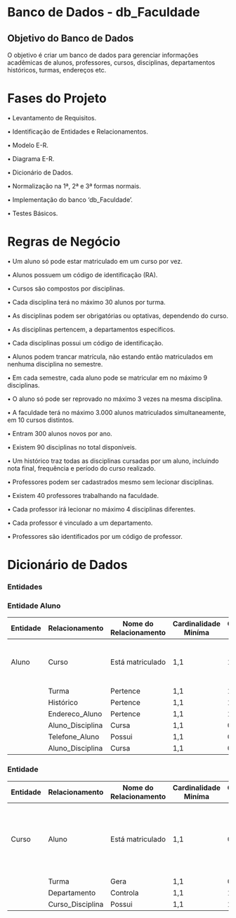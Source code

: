 # Banco de Dados - db_Faculdade

## Objetivo do Banco de Dados
O objetivo é criar um banco de dados para gerenciar informações acadêmicas de alunos, professores, cursos, disciplinas, departamentos históricos, turmas, endereços etc.


# Fases do Projeto 

• Levantamento de Requisitos.

• Identificação de Entidades e Relacionamentos.

• Modelo E-R.

• Diagrama E-R.

• Dicionário de Dados.

• Normalização na 1ª, 2ª e 3ª formas normais.

• Implementação do banco ‘db_Faculdade’.

• Testes Básicos.

# Regras de Negócio

• Um aluno só pode estar matriculado em um curso por vez.

• Alunos possuem um código de identificação (RA).

• Cursos são compostos por disciplinas.

• Cada disciplina terá no máximo 30 alunos por turma.

• As disciplinas podem ser obrigatórias ou optativas, dependendo do curso.

• As disciplinas pertencem, a departamentos específicos.

• Cada disciplinas possui um código de identificação.

• Alunos podem trancar matrícula, não estando então matriculados em nenhuma disciplina no semestre.

• Em cada semestre, cada aluno pode se matricular em no máximo 9 disciplinas.

• O aluno só pode ser reprovado no máximo 3 vezes na mesma disciplina.

• A faculdade terá no máximo 3.000 alunos matriculados simultaneamente, em 10 cursos distintos.

• Entram 300 alunos novos por ano.

• Existem 90 disciplinas no total disponíveis.

• Um histórico traz todas as disciplinas cursadas por um aluno, incluindo nota final, frequência e período do curso realizado.

• Professores podem ser cadastrados mesmo sem lecionar disciplinas.

• Existem 40 professores trabalhando na faculdade.

• Cada professor irá lecionar no máximo 4 disciplinas diferentes.

• Cada professor é vinculado a um departamento.

• Professores são identificados por um código de professor.

# Dicionário de Dados

### Entidades

### Entidade Aluno

| Entidade | Relacionamento   | Nome do Relacionamento | Cardinalidade Miníma | Cardinalidade Máxima | Descrição                                            |
|----------|------------------|------------------------|----------------------|----------------------|------------------------------------------------------|
| Aluno	   | Curso	          | Está matriculado       | 1,1                  | 1,n                  | Tabela para cadastro de informações sobre os alunos. |
|          | Turma            | Pertence               | 1,1                  | 1,n	                 |                                                      |
|          | Histórico        | Pertence               | 1,1                  | 1,1	                 |                                                      |
|          | Endereco_Aluno   | Pertence               | 1,1                  | 1,n	                 |                                                      |
|          | Aluno_Disciplina | Cursa                  | 1,1                  | 0,n                  |                                                      |	
|          | Telefone_Aluno   | Possui                 | 1,1                  | 0,n                  |                                                      |	
|          | Aluno_Disciplina | Cursa                  | 1,1                  | 0,n	                 |                                                      |

### Entidade 

| Entidade | Relacionamento   | Nome do Relacionamento | Cardinalidade Miníma | Cardinalidade Máxima | Descrição                                                   |
|----------|------------------|------------------------|----------------------|----------------------|-------------------------------------------------------------|
| Curso	   | Aluno	          | Está matriculado       | 1,1                  | 0,n                  | Tabela para cadastro dos cursos oferecidos pela faculdade.  |
|          | Turma            | Gera                   | 1,1                  | 0,n	                 |                                                             |
|          | Departamento     | Controla               | 1,1                  | 1,1	                 |                                                             |
|          | Curso_Disciplina | Possui                 | 1,1                  | 1,n	                 |                                                             |
